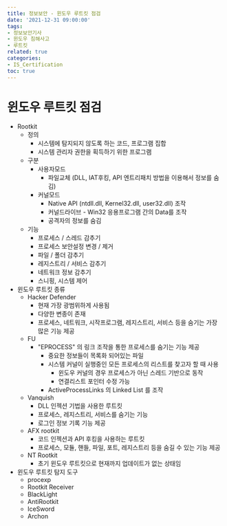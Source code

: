 ```yaml
---
title: 정보보안 - 윈도우 루트킷 점검
date: '2021-12-31 09:00:00'
tags:
- 정보보안기사
- 윈도우 침해사고
- 루트킷
related: true
categories:
- IS_Certification
toc: true
---
```


# 윈도우 루트킷 점검
- Rootkit
    + 정의
        * 시스템에 탐지되지 않도록 하는 코드, 프로그램 집합
        * 시스템 관리자 권한을 획득하기 위한 프로그램
    + 구분
        * 사용자모드
            - 파일교체 (DLL, IAT후킹, API 엔트리패치 방법을 이용해서 정보를 숨김)
        * 커널모드
            - Native API (ntdll.dll, Kernel32.dll, user32.dll) 조작
            - 커널드라이브 - Win32 응용프로그램 간의 Data를 조작
            - 공격자의 정보를 숨김
    + 기능
        * 프로세스 / 스레드 감추기
        * 프로세스 보안설정 변경 / 제거
        * 파일 / 폴더 감추기
        * 레지스트리 / 서비스 감추기
        * 네트워크 정보 감추기
        * 스니핑, 시스템 제어
- 윈도우 루트킷 종류
    + Hacker Defender
        * 현재 가장 광범위하게 사용됨
        * 다양한 변종이 존재
        * 프로세스, 네트워크, 시작프로그램, 레지스트리, 서비스 등을 숨기는 가장 많은 기능 제공
    + FU
        * "EPROCESS" 의 링크 조작을 통한 프로세스를 숨기는 기능 제공
            - 중요한 정보들이 목록화 되어있는 파일
            - 시스템 커널이 실행중인 모든 프로세스의 리스트를 찾고자 할 때 사용
                + 윈도우 커널의 경우 프로세스가 아닌 스레드 기반으로 동작
                + 연결리스트 포인터 수정 가능
            - ActiveProcessLinks 의 Linked List 를 조작
    + Vanquish
        * DLL 인젝션 기법을 사용한 루트킷
        * 프로세스, 레지스트리, 서비스를 숨기는 기능
        * 로그인 정보 기록 기능 제공
    + AFX rootkit
        * 코드 인젝션과 API 후킹을 사용하는 루트킷
        * 프로세스, 모듈, 핸들, 파일, 포트, 레지스트리 등을 숨길 수 있는 기능 제공
    + NT Rootkit
        * 초기 윈도우 루트킷으로 현재까지 업데이트가 없는 상태임
- 윈도우 루트킷 탐지 도구
    + procexp
    + Rootkit Receiver
    + BlackLight
    + AntiRootkit
    + IceSword
    + Archon